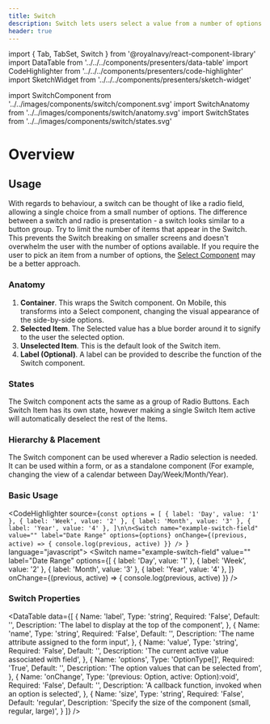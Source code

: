 ```yaml
---
title: Switch
description: Switch lets users select a value from a number of options.
header: true
---
```


import { Tab, TabSet, Switch } from '@royalnavy/react-component-library'
import DataTable from '../../../components/presenters/data-table'
import CodeHighlighter from '../../../components/presenters/code-highlighter'
import SketchWidget from '../../../components/presenters/sketch-widget'

import SwitchComponent from '../../images/components/switch/component.svg'
import SwitchAnatomy from '../../images/components/switch/anatomy.svg'
import SwitchStates from '../../images/components/switch/states.svg'

# Overview

<SwitchComponent />

## Usage
With regards to behaviour, a switch can be thought of like a radio field, allowing a single choice from a small number of options. The difference between a switch and radio is presentation - a switch looks similar to a button group. Try to limit the number of items that appear in the Switch. This prevents the Switch breaking on smaller screens and doesn't overwhelm the user with the number of options available. If you require the user to pick an item from a number of options, the [Select Component](/components/select) may be a better approach.

<TabSet>

<Tab title="Design">

<SketchWidget name="Switch" href="/standards-toolkit.sketch" />

### Anatomy

<SwitchAnatomy />

1. **Container**. This wraps the Switch component. On Mobile, this transforms into a Select component, changing the visual appearance of the side-by-side options.
2. **Selected Item**. The Selected value has a blue border around it to signify to the user the selected option.
3. **Unselected Item**. This is the default look of the Switch item.
4. **Label (Optional)**. A label can be provided to describe the function of the Switch component.


### States

<SwitchStates />

The Switch component acts the same as a group of Radio Buttons. Each Switch Item has its own state, however making a single Switch Item active will automatically deselect the rest of the Items.

### Hierarchy & Placement

The Switch component can be used wherever a Radio selection is needed. It can be used within a form, or as a standalone component (For example, changing the view of a calendar between Day/Week/Month/Year).



</Tab>

<Tab title="Develop">

### Basic Usage
<CodeHighlighter source={`const options = [
  { label: 'Day', value: '1' },
  { label: 'Week', value: '2' },
  { label: 'Month', value: '3' },
  { label: 'Year', value: '4' },
]\n\n<Switch
  name="example-switch-field"
  value=""
  label="Date Range"
  options={options}
  onChange={(previous, active) => {
    console.log(previous, active)
  }}
/>
`} language="javascript">
  <Switch
    name="example-switch-field"
    value=""
    label="Date Range"
    options={[
      { label: 'Day', value: '1' },
      { label: 'Week', value: '2' },
      { label: 'Month', value: '3' },
      { label: 'Year', value: '4' },
    ]}
    onChange={(previous, active) => {
      console.log(previous, active)
    }}
  />
</CodeHighlighter>

### Switch Properties
<DataTable data={[
  {
    Name: 'label',
    Type: 'string',
    Required: 'False',
    Default: '',
    Description: 'The label to display at the top of the component',
  },
  {
    Name: 'name',
    Type: 'string',
    Required: 'False',
    Default: '',
    Description: 'The name attribute assigned to the form input',
  },
  {
    Name: 'value',
    Type: 'string',
    Required: 'False',
    Default: '',
    Description: 'The current active value associated with field',
  },
  {
    Name: 'options',
    Type: 'OptionType[]',
    Required: 'True',
    Default: '',
    Description: 'The option values that can be selected from',
  },
  {
    Name: 'onChange',
    Type: '(previous: Option, active: Option):void',
    Required: 'False',
    Default: '',
    Description: 'A callback function, invoked when an option is selected',
  },
  {
    Name: 'size',
    Type: 'string',
    Required: 'False',
    Default: 'regular',
    Description: 'Specify the size of the component (small, regular, large)',
  }
]} />

</Tab>
</TabSet>
